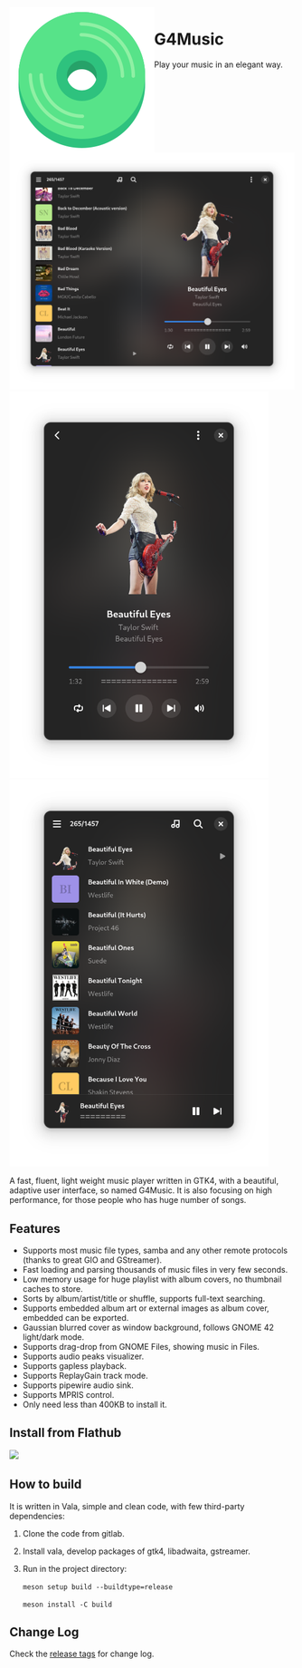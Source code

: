 <img align="left" alt="Project logo" src="data/icons/hicolor/scalable/apps/app.svg" />

# G4Music
Play your music in an elegant way.


<img src="./shots/window.png" width="822"/>
<img src="./shots/playbar.png" width="458"/>
<img src="./shots/playlist.png" width="458"/>

A fast, fluent, light weight music player written in GTK4, with a beautiful, adaptive user interface, so named G4Music. It is also focusing on high performance, for those people who has huge number of songs.

## Features
- Supports most music file types, samba and any other remote protocols (thanks to great GIO and GStreamer).
- Fast loading and parsing thousands of music files in very few seconds.
- Low memory usage for huge playlist with album covers, no thumbnail caches to store.
- Sorts by album/artist/title or shuffle, supports full-text searching.
- Supports embedded album art or external images as album cover, embedded can be exported.
- Gaussian blurred cover as window background, follows GNOME 42 light/dark mode.
- Supports drag-drop from GNOME Files, showing music in Files.
- Supports audio peaks visualizer.
- Supports gapless playback.
- Supports ReplayGain track mode.
- Supports pipewire audio sink.
- Supports MPRIS control.
- Only need less than 400KB to install it.

## Install from Flathub
<a href="https://flathub.org/apps/details/com.github.neithern.g4music">
<img src="https://flathub.org/assets/badges/flathub-badge-en.png" width="240"/></a>

## How to build 
It is written in Vala, simple and clean code, with few third-party dependencies:

1. Clone the code from gitlab.
2. Install vala, develop packages of gtk4, libadwaita, gstreamer.
3. Run in the project directory:

    `meson setup build --buildtype=release`

    `meson install -C build`

## Change Log
Check the [release tags](https://gitlab.gnome.org/neithern/g4music/-/tags) for change log.
